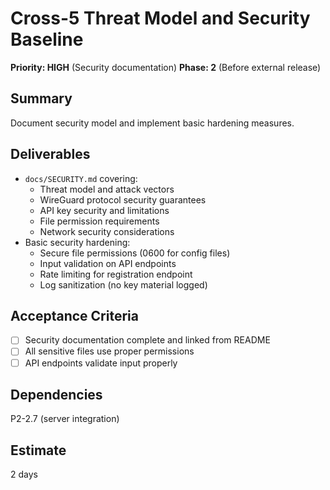 # Cross-5 Threat Model and Security Baseline

**Priority: HIGH** (Security documentation)
**Phase: 2** (Before external release)

## Summary
Document security model and implement basic hardening measures.

## Deliverables
- `docs/SECURITY.md` covering:
  - Threat model and attack vectors
  - WireGuard protocol security guarantees
  - API key security and limitations
  - File permission requirements
  - Network security considerations
- Basic security hardening:
  - Secure file permissions (0600 for config files)
  - Input validation on API endpoints
  - Rate limiting for registration endpoint
  - Log sanitization (no key material logged)

## Acceptance Criteria
- [ ] Security documentation complete and linked from README
- [ ] All sensitive files use proper permissions
- [ ] API endpoints validate input properly

## Dependencies
P2-2.7 (server integration)

## Estimate
2 days






